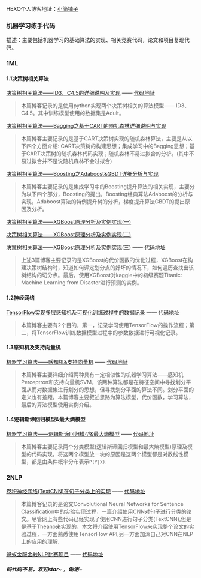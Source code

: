 HEXO个人博客地址：[小简铺子](https://jianwenjun.xyz)

### 机器学习练手代码
描述：主要包括机器学习的基础算法的实现、相关竞赛代码，论文和项目复现代码。

### 1ML
#### 1.1决策树相关算法
[决策树相关算法——ID3、C4.5的详细说明及实现](https://blog.csdn.net/u014732537/article/details/79667599) —— [代码地址](https://github.com/JianWenJun/MLDemo/blob/master/ML/DecisionTree/decision_tree.py)
>本篇博客记录的是使用python实现两个决策树相关的算法模型—— ID3、C4.5。其中训练模型使用的数据集是Adult。

[决策树相关算法——Bagging之基于CART的随机森林详细说明与实现](https://blog.csdn.net/u014732537/article/details/79667679)
>本篇博客主要记录的是基于CART决策树实现的随机森林算法，主要是从以下四个方面介绍: CART决策树的构建思想；集成学习中的Bagging思想；基于CART决策树的随机森林代码实现；随机森林不易过拟合的分析。(其中不易过拟合并不是说随机森林不会过拟合)

[决策树相关算法——Boosting之Adaboost&GBDT详细分析与实现](https://jianwenjun.xyz/2018/04/12/%E5%86%B3%E7%AD%96%E6%A0%91%E7%9B%B8%E5%85%B3%E7%AE%97%E6%B3%95%E2%80%94%E2%80%94Boosting%E4%B9%8BAdaboost-GBDT%E8%AF%A6%E7%BB%86%E5%88%86%E6%9E%90%E4%B8%8E%E5%AE%9E%E7%8E%B0/)
>本篇博客主要记录的是集成学习中的Boosting提升算法的相关实现，主要分为以下四个部分，Boosting的提出，Boosting经典算法Adaboost的分析与实现，Adaboost算法的特例提升树的分析，梯度提升算法GBDT的提出原因及分析。

[决策树相关算法——XGBoost原理分析及实例实现(一)](https://jianwenjun.xyz/2018/04/26/%E5%86%B3%E7%AD%96%E6%A0%91%E7%9B%B8%E5%85%B3%E7%AE%97%E6%B3%95%E2%80%94%E2%80%94XGBoost%E5%8E%9F%E7%90%86%E5%88%86%E6%9E%90%E5%8F%8A%E5%AE%9E%E4%BE%8B%E5%AE%9E%E7%8E%B0-%E4%B8%80/)  

[决策树相关算法——XGBoost原理分析及实例实现(二)](https://jianwenjun.xyz/2018/04/27/%E5%86%B3%E7%AD%96%E6%A0%91%E7%9B%B8%E5%85%B3%E7%AE%97%E6%B3%95%E2%80%94%E2%80%94XGBoost%E5%8E%9F%E7%90%86%E5%88%86%E6%9E%90%E5%8F%8A%E5%AE%9E%E4%BE%8B%E5%AE%9E%E7%8E%B0-%E4%BA%8C/)  

[决策树相关算法——XGBoost原理分析及实例实现(三)](https://jianwenjun.xyz/2018/05/02/%E5%86%B3%E7%AD%96%E6%A0%91%E7%9B%B8%E5%85%B3%E7%AE%97%E6%B3%95%E2%80%94%E2%80%94XGBoost%E5%8E%9F%E7%90%86%E5%88%86%E6%9E%90%E5%8F%8A%E5%AE%9E%E4%BE%8B%E5%AE%9E%E7%8E%B0-%E4%B8%89/) —— [代码地址](https://github.com/JianWenJun/MLDemo/blob/master/ML/DecisionTree/xgboost_demo.py)
>上述3篇博客主要记录的是XGBoost的代价函数的优化过程，XGBoost在构建决策树结构时，知道如何评定划分点的好坏的情况下，如何遍历查找出该树结构的切分点。最后，使用XGBoost对kaggle中的初级赛题Titanic: Machine Learning from Disaster进行预测的实例。

#### 1.2神经网络
[TensorFlow实现多层感知机及可视化训练过程中的数据记录](http://blog.csdn.net/u014732537/article/details/79412672) —— [代码地址](https://github.com/JianWenJun/MLDemo/blob/master/ML/TensorDemo/NN_tf.py)
>本篇博客主要有2个目的，第一，记录学习使用TensorFlow的操作流程；第二，将TensorFlow训练数据模型过程中的参数数据进行可视化记录。

#### 1.3感知机及支持向量机
[机器学习算法——感知机&支持向量机](https://jianwenjun.xyz/2018/05/05/%E6%9C%BA%E5%99%A8%E5%AD%A6%E4%B9%A0%E7%AE%97%E6%B3%95%E2%80%94%E2%80%94%E6%84%9F%E7%9F%A5%E6%9C%BA-%E6%94%AF%E6%8C%81%E5%90%91%E9%87%8F%E6%9C%BA/) —— [代码地址](https://github.com/JianWenJun/MLDemo/tree/master/ML/Perce_SVM)
>本篇博客主要详细介绍两种具有一定相似性的机器学习算法——感知机Perceptron和支持向量机SVM，该两种算法都是在特征空间中寻找划分平面从而对数据集进行划分的思想，但寻找划分平面的算法不同。划分平面的定义也有差距。本篇博客主要叙述思路为算法模型，代价函数，学习算法，最后的算法模型使用实例介绍。

#### 1.4逻辑斯谛回归模型&最大熵模型
[机器学习算法——逻辑斯谛回归模型&最大熵模型](https://jianwenjun.xyz/2018/05/15/%E6%9C%BA%E5%99%A8%E5%AD%A6%E4%B9%A0%E7%AE%97%E6%B3%95%E2%80%94%E2%80%94%E9%80%BB%E8%BE%91%E6%96%AF%E8%B0%9B%E5%9B%9E%E5%BD%92-%E6%9C%80%E5%A4%A7%E7%86%B5%E6%A8%A1%E5%9E%8B/) —— [代码地址](https://github.com/JianWenJun/MLDemo/blob/master/ML/LogisticRegression_MEM/LR_MEM_demo.py)
>本篇博客主要记录两个分类模型(逻辑斯谛回归模型和最大熵模型)原理及模型的代码实现，将这两个模型放一块的原因是这两个模型都是对数线性模型，都是由条件概率分布表示`P(Y|X)`.

### 2NLP
[卷积神经网络(TextCNN)在句子分类上的实现](http://blog.csdn.net/u014732537/article/details/79573174) —— [代码地址](https://github.com/JianWenJun/MLDemo/blob/master/NLP/Text_CNN/text_cnn_main.py)
> 本篇博客记录的是论文Convolutional Neural Networks for Sentence Classification中的实验实现过程，一篇介绍使用CNN对句子进行分类的论文。尽管网上有些代码已经实现了使用CNN进行句子分类(TextCNN),但是是基于Theano来实现的，本文将介绍使用TensorFlow来实现整个论文的实验过程，一方面熟悉使用TensorFlow API,另一方面加深自己对CNN在NLP上的应用的理解. 

[蚂蚁金服金融NLP比赛项目](https://jianwenjun.xyz/) —— [代码地址](https://github.com/JianWenJun/MLDemo/blob/master/Financial_NLP/final_demo/README.md)
##### 码代码不易，欢迎star~ ，谢谢~
